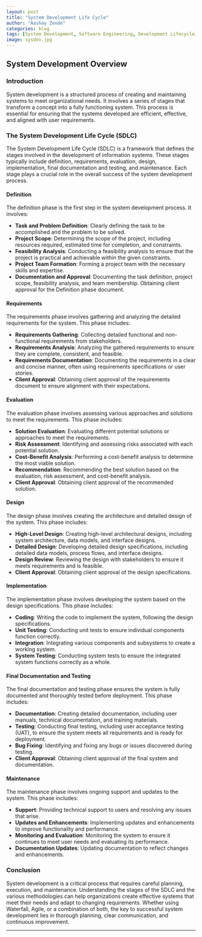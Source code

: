 ```yaml
---
layout: post
title: "System Development Life Cycle"
author: "Aashay Zende"
categories: blog
tags: [System Development, Software Engineering, Development Lifecycle, Agile, Waterfall]
image: sysdev.jpg
---
```


## System Development Overview

### Introduction

System development is a structured process of creating and maintaining systems to meet organizational needs. It involves a series of stages that transform a concept into a fully functioning system. This process is essential for ensuring that the systems developed are efficient, effective, and aligned with user requirements.

### The System Development Life Cycle (SDLC)

The System Development Life Cycle (SDLC) is a framework that defines the stages involved in the development of information systems. These stages typically include definition, requirements, evaluation, design, implementation, final documentation and testing, and maintenance. Each stage plays a crucial role in the overall success of the system development process.

#### Definition

The definition phase is the first step in the system development process. It involves:
- **Task and Problem Definition**: Clearly defining the task to be accomplished and the problem to be solved.
- **Project Scope**: Determining the scope of the project, including resources required, estimated time for completion, and constraints.
- **Feasibility Analysis**: Conducting a feasibility analysis to ensure that the project is practical and achievable within the given constraints.
- **Project Team Formation**: Forming a project team with the necessary skills and expertise.
- **Documentation and Approval**: Documenting the task definition, project scope, feasibility analysis, and team membership. Obtaining client approval for the Definition phase document.

#### Requirements

The requirements phase involves gathering and analyzing the detailed requirements for the system. This phase includes:
- **Requirements Gathering**: Collecting detailed functional and non-functional requirements from stakeholders.
- **Requirements Analysis**: Analyzing the gathered requirements to ensure they are complete, consistent, and feasible.
- **Requirements Documentation**: Documenting the requirements in a clear and concise manner, often using requirements specifications or user stories.
- **Client Approval**: Obtaining client approval of the requirements document to ensure alignment with their expectations.

#### Evaluation

The evaluation phase involves assessing various approaches and solutions to meet the requirements. This phase includes:
- **Solution Evaluation**: Evaluating different potential solutions or approaches to meet the requirements.
- **Risk Assessment**: Identifying and assessing risks associated with each potential solution.
- **Cost-Benefit Analysis**: Performing a cost-benefit analysis to determine the most viable solution.
- **Recommendation**: Recommending the best solution based on the evaluation, risk assessment, and cost-benefit analysis.
- **Client Approval**: Obtaining client approval of the recommended solution.

#### Design

The design phase involves creating the architecture and detailed design of the system. This phase includes:
- **High-Level Design**: Creating high-level architectural designs, including system architecture, data models, and interface designs.
- **Detailed Design**: Developing detailed design specifications, including detailed data models, process flows, and interface designs.
- **Design Review**: Reviewing the design with stakeholders to ensure it meets requirements and is feasible.
- **Client Approval**: Obtaining client approval of the design specifications.

#### Implementation

The implementation phase involves developing the system based on the design specifications. This phase includes:
- **Coding**: Writing the code to implement the system, following the design specifications.
- **Unit Testing**: Conducting unit tests to ensure individual components function correctly.
- **Integration**: Integrating various components and subsystems to create a working system.
- **System Testing**: Conducting system tests to ensure the integrated system functions correctly as a whole.

#### Final Documentation and Testing

The final documentation and testing phase ensures the system is fully documented and thoroughly tested before deployment. This phase includes:
- **Documentation**: Creating detailed documentation, including user manuals, technical documentation, and training materials.
- **Testing**: Conducting final testing, including user acceptance testing (UAT), to ensure the system meets all requirements and is ready for deployment.
- **Bug Fixing**: Identifying and fixing any bugs or issues discovered during testing.
- **Client Approval**: Obtaining client approval of the final system and documentation.

#### Maintenance

The maintenance phase involves ongoing support and updates to the system. This phase includes:
- **Support**: Providing technical support to users and resolving any issues that arise.
- **Updates and Enhancements**: Implementing updates and enhancements to improve functionality and performance.
- **Monitoring and Evaluation**: Monitoring the system to ensure it continues to meet user needs and evaluating its performance.
- **Documentation Updates**: Updating documentation to reflect changes and enhancements.

### Conclusion

System development is a critical process that requires careful planning, execution, and maintenance. Understanding the stages of the SDLC and the various methodologies can help organizations create effective systems that meet their needs and adapt to changing requirements. Whether using Waterfall, Agile, or a combination of both, the key to successful system development lies in thorough planning, clear communication, and continuous improvement.

---